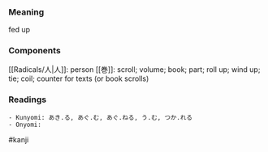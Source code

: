 ### Meaning

fed up

### Components

[[Radicals/人|人]]: person [[巻]]: scroll; volume; book; part; roll up; wind up; tie; coil; counter for texts (or book scrolls)

### Readings

```
- Kunyomi: あき.る, あぐ.む, あぐ.ねる, う.む, つか.れる
- Onyomi: 
```

#kanji